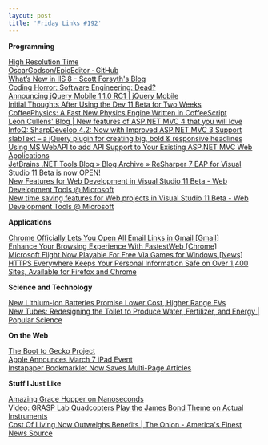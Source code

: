 ```yaml
---
layout: post
title: 'Friday Links #192'
---
```

**Programming**

[High Resolution Time](http://dvcs.w3.org/hg/webperf/raw-file/tip/specs/HighResolutionTime/Overview.html)   
[OscarGodson/EpicEditor · GitHub](https://github.com/OscarGodson/EpicEditor#readme)   
[What’s New in IIS 8 - Scott Forsyth's Blog](http://weblogs.asp.net/owscott/archive/2012/03/01/what-s-new-in-iis-8.aspx)   
[Coding Horror: Software Engineering: Dead?](http://www.codinghorror.com/blog/2009/07/software-engineering-dead.html)   
[Announcing jQuery Mobile 1.1.0 RC1 | jQuery Mobile](http://jquerymobile.com/blog/2012/02/28/announcing-jquery-mobile-1-1-0-rc1/)   
[Initial Thoughts After Using the Dev 11 Beta for Two Weeks](http://www.wintellect.com/CS/blogs/jrobbins/archive/2012/02/29/initial-thoughts-after-using-the-dev-11-beta-for-two-weeks.aspx)   
[CoffeePhysics: A Fast New Physics Engine Written in CoffeeScript](http://feedproxy.google.com/~r/badassjs/~3/RId5zWtY7HU/18503583619)   
[Leon Cullens' Blog | New features of ASP.NET MVC 4 that you will love](http://leoncullens.nl/post/2012/02/27/New-features-of-ASPNET-MVC-4-that-you-will-love.aspx)   
[InfoQ: SharpDevelop 4.2: Now with Improved ASP.NET MVC 3 Support](http://www.infoq.com/news/2012/03/SharpDevelop-Razor)   
[slabText – a jQuery plugin for creating big, bold & responsive headlines](http://www.frequency-decoder.com/demo/slabText/)   
[Using MS WebAPI to add API Support to Your Existing ASP.NET MVC Web Applications](http://www.dotnetcurry.com/ShowArticle.aspx?ID=788)   
[JetBrains .NET Tools Blog » Blog Archive » ReSharper 7 EAP for Visual Studio 11 Beta is now OPEN!](http://blogs.jetbrains.com/dotnet/2012/03/resharper-70-eap-visual-studio-11-beta-edition-is-nowopen/)   
[New Features for Web Development in Visual Studio 11 Beta - Web Development Tools @ Microsoft](http://blogs.msdn.com/b/webdevtools/archive/2012/02/29/new-features-for-web-development-in-visual-studio-11-beta.aspx)   
[New time saving features for Web projects in Visual Studio 11 Beta - Web Development Tools @ Microsoft](http://blogs.msdn.com/b/webdevtools/archive/2012/03/01/new-time-saving-features-for-web-projects-in-visual-studio-11-beta.aspx)

**Applications**

[Chrome Officially Lets You Open All Email Links in Gmail [Gmail]](http://feeds.gawker.com/~r/lifehacker/full/~3/TTO_8wwIFWc/chrome-now-officially-lets-you-open-all-email-links-in-gmail)   
[Enhance Your Browsing Experience With FastestWeb [Chrome]](http://feedproxy.google.com/~r/Makeuseof/~3/o8Gm5HU-Fdc/)   
[Microsoft Flight Now Playable For Free Via Games for Windows [News]](http://www.makeuseof.com/tag/microsoft-flight-playable-free-games-windows-news/)   
[HTTPS Everywhere Keeps Your Personal Information Safe on Over 1,400 Sites, Available for Firefox and Chrome](http://lifehacker.com/5889087/https-everywhere-keeps-your-personal-information-safe-on-over-1400-sites-available-for-firefox-and-chrome)

**Science and Technology**

[New Lithium-Ion Batteries Promise Lower Cost, Higher Range EVs](http://www.wired.com/autopia/2012/02/new-lithium-ion-batteries-promise-lower-cost-higher-range-evs/)   
[New Tubes: Redesigning the Toilet to Produce Water, Fertilizer, and Energy | Popular Science](http://www.popsci.com/technology/article/2012-02/new-tubes-redesigning-toilet-produce-water-fertilizer-and-energy)

**On the Web**

[The Boot to Gecko Project](https://www.mozilla.org/en-US/b2g/)   
[Apple Announces March 7 iPad Event](http://allthingsd.com/20120228/apple-announces-march-7-ipad-event/)   
[Instapaper Bookmarklet Now Saves Multi-Page Articles](http://lifehacker.com/5889690/instapaper-bookmarklet-now-saves-multi+page-articles)

**Stuff I Just Like**

[Amazing Grace Hopper on Nanoseconds](http://blogs.msdn.com/b/ricom/archive/2012/03/02/amazing-grace-hopper-on-nanoseconds.aspx)   
[Video: GRASP Lab Quadcopters Play the James Bond Theme on Actual Instruments](http://www.popsci.com/technology/article/2012-03/video-grasp-lab-quadcopters-jam-out-james-bond-theme)   
[Cost Of Living Now Outweighs Benefits | The Onion - America's Finest News Source](http://www.theonion.com/articles/cost-of-living-now-outweighs-benefits,1316/)
